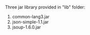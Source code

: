 Three jar library provided in "lib" folder:
1) common-lang3.jar
2) json-simple-1.1.jar
3) jsoup-1.6.0.jar
